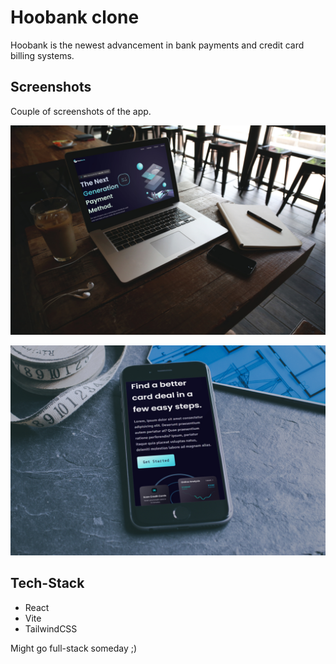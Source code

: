 
# Hoobank clone

Hoobank is the newest advancement in bank payments and credit card billing systems.

## Screenshots
Couple of screenshots of the app.

![Demo SS1](https://github.com/sidx04/Bank-App/blob/main/src/demo/demolaptop.jpg?raw=true)

![Demo SS2](https://github.com/sidx04/Bank-App/blob/main/src/demo/demophone.jpg?raw=true)

## Tech-Stack

- React
- Vite
- TailwindCSS

Might go full-stack someday ;)

